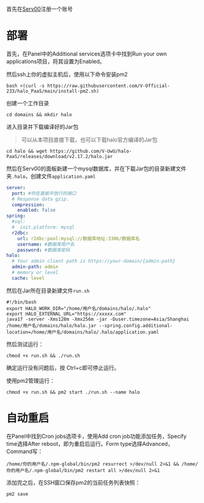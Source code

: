 首先在[Serv00](https://www.serv00.com)注册一个账号

# 部署
首先，在Panel中的Additional services选项卡中找到Run your own applications项目，将其设置为Enabled。

然后ssh上你的虚拟主机后，使用以下命令安装pm2
```auto
bash <(curl -s https://raw.githubusercontent.com/V-Official-233/halo_PaaS/main/install-pm2.sh)
```

创建一个工作目录
```auto
cd domains && mkdir halo
```

进入目录并下载编译好的Jar包
> 可以从本项目直接下载，也可以下载halo官方编译的Jar包
```auto
cd halo && wget https://github.com/V-UwU/halo-PaaS/releases/download/v2.17.2/halo.jar
```
然后在Serv00的面板新建一个mysql数据库，并在下载Jar包的目录新建文件夹`.halo`，创建文件`application.yaml`
```yaml
server:
  port: #你在面板中放行的端口
  # Response data gzip.
  compression:
    enabled: false
spring:
  #sql:
  #  init.platform: mysql
  r2dbc:
    url: r2dbc:pool:mysql://数据库地址:3306/数据库名
    username: #数据库用户名
    password: #数据库密码
halo:
  # Your admin client path is https://your-domain/{admin-path}
  admin-path: admin
  # memory or level
  cache: level
```

然后在Jar所在目录新建文件`run.sh`
```auto
#!/bin/bash
export HALO_WORK_DIR="/home/用户名/domains/halo/.halo"
export HALO_EXTERNAL_URL="https://xxxxx.com"
java17 -server -Xms128m -Xmx256m -jar -Duser.timezone=Asia/Shanghai /home/用户名/domains/halo/halo.jar --spring.config.additional-location=/home/用户名/domains/halo/.halo/application.yaml
```
然后测试运行：
```
chmod +x run.sh && ./run.sh
```
确定运行没有问题后，按 Ctrl+c即可停止运行。

使用pm2管理运行：
```
chmod +x run.sh && pm2 start ./run.sh --name halo
```

# 自动重启

在Panel中找到Cron jobs选项卡，使用Add cron job功能添加任务，Specify time选择After reboot，即为重启后运行。Form type选择Advanced，Command写：

```auto
/home/你的用户名/.npm-global/bin/pm2 resurrect >/dev/null 2>&1 && /home/你的用户名/.npm-global/bin/pm2 restart all >/dev/null 2>&1
```


添加完之后，在SSH窗口保存pm2的当前任务列表快照：
```
pm2 save
```
